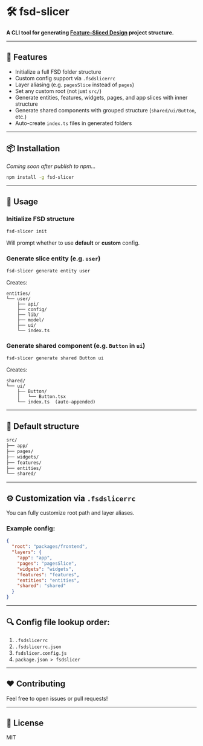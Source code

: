 # 🛠️ fsd-slicer

**A CLI tool for generating [Feature-Sliced Design](https://feature-sliced.design/) project structure.**

---

## 🚀 Features

- Initialize a full FSD folder structure
- Custom config support via `.fsdslicerrc`
- Layer aliasing (e.g. `pagesSlice` instead of `pages`)
- Set any custom root (not just `src/`)
- Generate entities, features, widgets, pages, and app slices with inner structure
- Generate shared components with grouped structure (`shared/ui/Button`, etc.)
- Auto-create `index.ts` files in generated folders

---

## 📦 Installation

_Coming soon after publish to npm..._

```bash
npm install -g fsd-slicer
```

---

## 🧪 Usage

### Initialize FSD structure

```bash
fsd-slicer init
```

Will prompt whether to use **default** or **custom** config.

### Generate slice entity (e.g. `user`)

```bash
fsd-slicer generate entity user
```

Creates:

```
entities/
└── user/
    ├── api/
    ├── config/
    ├── lib/
    ├── model/
    ├── ui/
    └── index.ts
```

### Generate shared component (e.g. `Button` in `ui`)

```bash
fsd-slicer generate shared Button ui
```

Creates:

```
shared/
└── ui/
    ├── Button/
    │   └── Button.tsx
    └── index.ts  (auto-appended)
```

---

## 📁 Default structure

```bash
src/
├── app/
├── pages/
├── widgets/
├── features/
├── entities/
└── shared/
```

---

## ⚙️ Customization via `.fsdslicerrc`

You can fully customize root path and layer aliases.

### Example config:

```json
{
  "root": "packages/frontend",
  "layers": {
    "app": "app",
    "pages": "pagesSlice",
    "widgets": "widgets",
    "features": "features",
    "entities": "entities",
    "shared": "shared"
  }
}
```

---

## 🔍 Config file lookup order:

1. `.fsdslicerrc`
2. `.fsdslicerrc.json`
3. `fsdslicer.config.js`
4. `package.json > fsdslicer`

---

## ❤️ Contributing

Feel free to open issues or pull requests!

---

## 🧠 License

MIT
